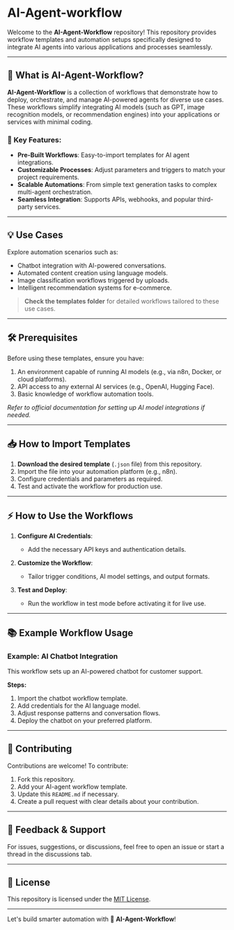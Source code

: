 # AI-Agent-workflow

Welcome to the **AI-Agent-Workflow** repository! This repository provides workflow templates and automation setups specifically designed to integrate AI agents into various applications and processes seamlessly.

---

## 🤖 What is AI-Agent-Workflow?

**AI-Agent-Workflow** is a collection of workflows that demonstrate how to deploy, orchestrate, and manage AI-powered agents for diverse use cases. These workflows simplify integrating AI models (such as GPT, image recognition models, or recommendation engines) into your applications or services with minimal coding.

### 🌟 Key Features:
- **Pre-Built Workflows**: Easy-to-import templates for AI agent integrations.
- **Customizable Processes**: Adjust parameters and triggers to match your project requirements.
- **Scalable Automations**: From simple text generation tasks to complex multi-agent orchestration.
- **Seamless Integration**: Supports APIs, webhooks, and popular third-party services.

---

## 💡 Use Cases

Explore automation scenarios such as:
- Chatbot integration with AI-powered conversations.
- Automated content creation using language models.
- Image classification workflows triggered by uploads.
- Intelligent recommendation systems for e-commerce.

> **Check the templates folder** for detailed workflows tailored to these use cases.

---

## 🛠️ Prerequisites

Before using these templates, ensure you have:

1. An environment capable of running AI models (e.g., via n8n, Docker, or cloud platforms).
2. API access to any external AI services (e.g., OpenAI, Hugging Face).
3. Basic knowledge of workflow automation tools.

*Refer to official documentation for setting up AI model integrations if needed.*

---

## 📥 How to Import Templates

1. **Download the desired template** (`.json` file) from this repository.
2. Import the file into your automation platform (e.g., n8n).
3. Configure credentials and parameters as required.
4. Test and activate the workflow for production use.

---

## ⚡ How to Use the Workflows

1. **Configure AI Credentials**:
   - Add the necessary API keys and authentication details.

2. **Customize the Workflow**:
   - Tailor trigger conditions, AI model settings, and output formats.

3. **Test and Deploy**:
   - Run the workflow in test mode before activating it for live use.

---

## 📚 Example Workflow Usage

### Example: AI Chatbot Integration

This workflow sets up an AI-powered chatbot for customer support.

**Steps:**
1. Import the chatbot workflow template.
2. Add credentials for the AI language model.
3. Adjust response patterns and conversation flows.
4. Deploy the chatbot on your preferred platform.

---

## 🤝 Contributing

Contributions are welcome! To contribute:

1. Fork this repository.
2. Add your AI-agent workflow template.
3. Update this `README.md` if necessary.
4. Create a pull request with clear details about your contribution.

---

## 📩 Feedback & Support

For issues, suggestions, or discussions, feel free to open an issue or start a thread in the discussions tab.

---

## 📜 License

This repository is licensed under the [MIT License](LICENSE).

---

Let's build smarter automation with 🚀 **AI-Agent-Workflow**!
